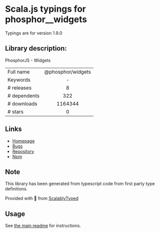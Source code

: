 
# Scala.js typings for phosphor__widgets

Typings are for version 1.9.0

## Library description:
PhosphorJS - Widgets

|                    |                 |
| ------------------ | :-------------: |
| Full name          | @phosphor/widgets |
| Keywords           | - |
| # releases         | 8 |
| # dependents       | 322 |
| # downloads        | 1164344 |
| # stars            | 0 |

## Links
- [Homepage](https://github.com/phosphorjs/phosphor)
- [Bugs](https://github.com/phosphorjs/phosphor/issues)
- [Repository](https://github.com/phosphorjs/phosphor)
- [Npm](https://www.npmjs.com/package/%40phosphor%2Fwidgets)
    


## Note
This library has been generated from typescript code from first party type definitions.

Provided with :purple_heart: from [ScalablyTyped](https://github.com/oyvindberg/ScalablyTyped)

## Usage
See [the main readme](../../readme.md) for instructions.


